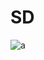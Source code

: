 # SD


![a](https://ar.images.search.yahoo.com/images/view;_ylt=AwrhbstGykpjNDM9uBqt9Qt.;_ylu=c2VjA3NyBHNsawNpbWcEb2lkAzE1NjNmYjZkYzcxMjA0NDQwNGE4OWZhMGZiOTA5M2NjBGdwb3MDNARpdANiaW5n?back=https%3A%2F%2Far.images.search.yahoo.com%2Fsearch%2Fimages%3Fp%3Dmono%26type%3DE210AR0G0%26fr%3Dmcafee%26fr2%3Dpiv-web%26tab%3Dorganic%26ri%3D4&w=1200&h=675&imgurl=imagenes.t13.cl%2Fimages%2Foriginal%2F2017%2F12%2F1512602452-monkey-selfie-article-201707131352.jpg%3Fwidth%3D1200%26height%3D675%26position%3Dtop&rurl=https%3A%2F%2Fwww.t13.cl%2Fnoticia%2Ftendencias%2Fnombran-personalidad-del-ano-al-mono-se-tomo-selfie&size=95.8KB&p=mono&oid=1563fb6dc712044404a89fa0fb9093cc&fr2=piv-web&fr=mcafee&tt=Nombran+%26quot%3Bpersonalidad+del+a%C3%B1o%26quot%3B+al+mono+que+se+tom%C3%B3+una+selfie+%7C+T13&b=0&ni=21&no=4&ts=&tab=organic&sigr=bJVXy4vcCrUh&sigb=vEhBtDrpKlUm&sigi=N6.UFXxpK3fC&sigt=nialWt5GBhiX&.crumb=1vdUp8BhCKw&fr=mcafee&fr2=piv-web&type=E210AR0G0)
